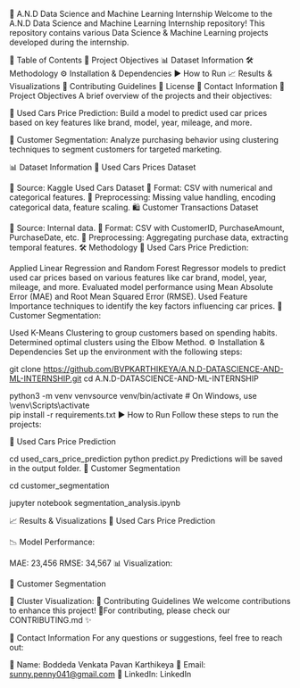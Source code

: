 🚀 A.N.D Data Science and Machine Learning Internship
Welcome to the A.N.D Data Science and Machine Learning Internship repository! This repository contains various Data Science & Machine Learning projects developed during the internship.

📌 Table of Contents
🎯 Project Objectives
📊 Dataset Information
🛠️ Methodology
⚙️ Installation & Dependencies
▶️ How to Run
📈 Results & Visualizations
🤝 Contributing Guidelines
📜 License
📧 Contact Information
🎯 Project Objectives
A brief overview of the projects and their objectives:

🚗 Used Cars Price Prediction: Build a model to predict used car prices based on key features like brand, model, year, mileage, and more.

🛒 Customer Segmentation: Analyze purchasing behavior using clustering techniques to segment customers for targeted marketing.

📊 Dataset Information
🚗 Used Cars Prices Dataset

📌 Source: Kaggle Used Cars Dataset
📂 Format: CSV with numerical and categorical features.
🔧 Preprocessing: Missing value handling, encoding categorical data, feature scaling.
🛍 Customer Transactions Dataset

📌 Source: Internal data.
📂 Format: CSV with CustomerID, PurchaseAmount, PurchaseDate, etc.
🔧 Preprocessing: Aggregating purchase data, extracting temporal features.
🛠️ Methodology
🚗 Used Cars Price Prediction:

Applied Linear Regression and Random Forest Regressor models to predict used car prices based on various features like car brand, model, year, mileage, and more.
Evaluated model performance using Mean Absolute Error (MAE) and Root Mean Squared Error (RMSE).
Used Feature Importance techniques to identify the key factors influencing car prices.
🛒 Customer Segmentation:

Used K-Means Clustering to group customers based on spending habits.
Determined optimal clusters using the Elbow Method.
⚙️ Installation & Dependencies
Set up the environment with the following steps:

git clone https://github.com/BVPKARTHIKEYA/A.N.D-DATASCIENCE-AND-ML-INTERNSHIP.git
cd A.N.D-DATASCIENCE-AND-ML-INTERNSHIP

python3 -m venv venvsource venv/bin/activate # On Windows, use \venv\\Scripts\\activate\
pip install -r requirements.txt
▶️ How to Run
Follow these steps to run the projects:

🚗 Used Cars Price Prediction

cd used_cars_price_prediction
python predict.py
Predictions will be saved in the output folder.
🛒 Customer Segmentation

cd customer_segmentation

jupyter notebook segmentation_analysis.ipynb

📈 Results & Visualizations
🚗 Used Cars Price Prediction

📉 Model Performance:

MAE: 23,456
RMSE: 34,567
📊 Visualization:

🛒 Customer Segmentation

📍 Cluster Visualization:
🤝 Contributing Guidelines
We welcome contributions to enhance this project! 🙌For contributing, please check our CONTRIBUTING.md ✨

📧 Contact Information
For any questions or suggestions, feel free to reach out:

📛 Name: Boddeda Venkata Pavan Karthikeya
📩 Email: sunny.penny041@gmail.com
🔗 LinkedIn: LinkedIn
